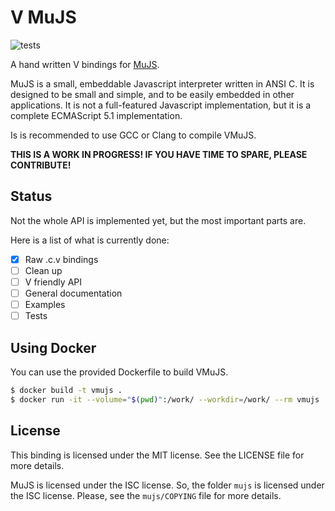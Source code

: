 # V MuJS

![tests](https://github.com/SheatNoisette/vmujs/actions/workflows/tests.yml/badge.svg)

A hand written V bindings for [MuJS](https://mujs.com/).

MuJS is a small, embeddable Javascript interpreter written in ANSI C. It is
designed to be small and simple, and to be easily embedded in other applications.
It is not a full-featured Javascript implementation, but it is a complete
ECMAScript 5.1 implementation.

Is is recommended to use GCC or Clang to compile VMuJS.

**THIS IS A WORK IN PROGRESS! IF YOU HAVE TIME TO SPARE, PLEASE CONTRIBUTE!**

## Status

Not the whole API is implemented yet, but the most important parts are.

Here is a list of what is currently done:
- [x] Raw .c.v bindings
- [ ] Clean up
- [ ] V friendly API
- [ ] General documentation
- [ ] Examples
- [ ] Tests

## Using Docker

You can use the provided Dockerfile to build VMuJS.

```bash
$ docker build -t vmujs .
$ docker run -it --volume="$(pwd)":/work/ --workdir=/work/ --rm vmujs
```

## License
This binding is licensed under the MIT license. See the LICENSE file for
more details.

MuJS is licensed under the ISC license. So, the folder `mujs` is licensed under
the ISC license. Please, see the `mujs/COPYING` file for more details.
